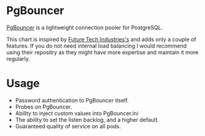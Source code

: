 # PgBouncer

[PgBouncer](https://pgbouncer.github.io/) is a lightweight connection pooler for PostgreSQL.

This chart is inspired by [Future Tech Industries's](https://github.com/futuretechindustriesllc/charts) and adds only a couple of features. If you do not need internal load balancing I would recommend using their repositry as they might have more expertise and maintain it more regularly. 

# Usage

- Password authentication to PgBouncer itself.
- Probes on PgBouncer.
- Ability to inject custom values into PgBouncer.ini
-   The ability to set the listen backlog, and a higher default.
- Guaranteed quality of service on all pods.
